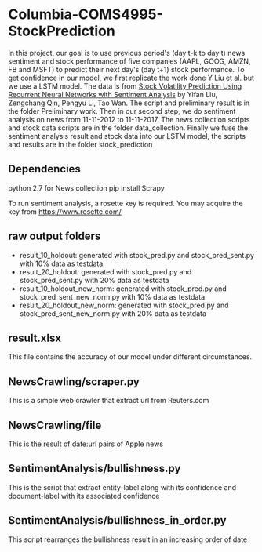 # Columbia-COMS4995-StockPrediction
In this project, our goal is to use previous period's (day t-k to day t) news sentiment and stock performance of five companies (AAPL, GOOG, AMZN, FB and MSFT) to predict their next day's (day t+1) stock performance. To get confidence in our model, we first replicate the work done Y Liu et al. but we use a LSTM model. The data is from [Stock Volatility Prediction Using Recurrent Neural Networks with Sentiment Analysis](https://arxiv.org/abs/1705.02447) by Yifan Liu, Zengchang Qin, Pengyu Li, Tao Wan. The script and preliminary result is in the folder Preliminary work. Then in our second step, we do sentiment analysis on news from 11-11-2012 to 11-11-2017. The news collection scripts and stock data scripts are in the folder data_collection. Finally we fuse the sentiment analysis result and stock data into our LSTM model, the scripts and results are in the folder stock_prediction

## Dependencies
 python 2.7 for News collection
 pip install Scrapy

 To run sentiment analysis, a rosette key is required. You may acquire the key from https://www.rosette.com/

## raw output folders
* result_10_holdout: generated with stock_pred.py and stock_pred_sent.py with 10% data as testdata
* result_20_holdout: generated with stock_pred.py and stock_pred_sent.py with 20% data as testdata
* result_10_holdout_new_norm: generated with stock_pred.py and stock_pred_sent_new_norm.py with 10% data as testdata
* result_20_holdout_new_norm: generated with stock_pred.py and stock_pred_sent_new_norm.py with 20% data as testdata

## result.xlsx
This file contains the accuracy of our model under different circumstances.

## NewsCrawling/scraper.py
This is a simple web crawler that extract url from Reuters.com

## NewsCrawling/file
This is the result of date:url pairs of Apple news

## SentimentAnalysis/bullishness.py
This is the script that extract entity-label along with its confidence and document-label with its associated confidence

## SentimentAnalysis/bullishness_in_order.py
This script rearranges the bullishness result in an increasing order of date
